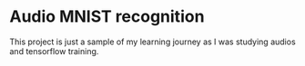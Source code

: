 # Audio MNIST recognition

This project is just a sample of my learning journey as I was studying audios and tensorflow training.